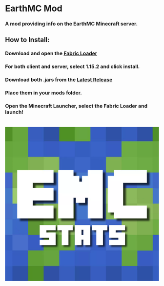 # EarthMC Mod
### A mod providing info on the EarthMC Minecraft server.

## How to Install:
### Download and open the [Fabric Loader](https://fabricmc.net/use/)
### For both client and server, select 1.15.2 and click install.
### Download both .jars from the [Latest Release](github.com/Warriorrrr/EarthMCEssentials/releases/latest)
### Place them in your mods folder.
### Open the Minecraft Launcher, select the Fabric Loader and launch!
# ![EarthMC Stats Icon](/src/main/resources/assets/emc/icon.png)

